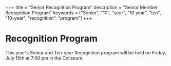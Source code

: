 +++
title = "Senior Recognition Program"
description = "Senior Member Recognition Program"
keywords = ["Senior", "10", "year", "10 year", "ten", "10-year", "recognition", "program"]
+++

# Recognition Program

This year's Senior and Ten-year Recognition program will be held on Friday, July 19th at 7:00 pm in the Coliseum.
